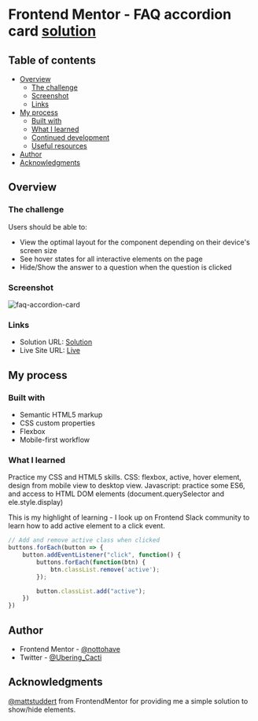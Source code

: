 # Frontend Mentor - FAQ accordion card [solution](https://nottohave.github.io/faq-accordion-card/)

## Table of contents

- [Overview](#overview)
  - [The challenge](#the-challenge)
  - [Screenshot](#screenshot)
  - [Links](#links)
- [My process](#my-process)
  - [Built with](#built-with)
  - [What I learned](#what-i-learned)
  - [Continued development](#continued-development)
  - [Useful resources](#useful-resources)
- [Author](#author)
- [Acknowledgments](#acknowledgments)

## Overview

### The challenge

Users should be able to:

- View the optimal layout for the component depending on their device's screen size
- See hover states for all interactive elements on the page
- Hide/Show the answer to a question when the question is clicked

### Screenshot

![faq-accordion-card](./images/FAQ-Accordion-Card.png)

### Links

- Solution URL: [Solution](https://www.frontendmentor.io/solutions/html-css-js-AsqzV-T1d)
- Live Site URL: [Live](https://nottohave.github.io/faq-accordion-card/)

## My process

### Built with

- Semantic HTML5 markup
- CSS custom properties
- Flexbox
- Mobile-first workflow

### What I learned

Practice my CSS and HTML5 skills.
CSS: flexbox, active, hover element, design from mobile view to desktop view.
Javascript: practice some ES6, and access to HTML DOM elements (document.querySelector and ele.style.display)

This is my highlight of learning - I look up on Frontend Slack community to learn how to add active element to a click event.
```js
// Add and remove active class when clicked
buttons.forEach(button => {
    button.addEventListener("click", function() {
        buttons.forEach(function(btn) {
            btn.classList.remove('active');
        });

        button.classList.add("active");
    })
})
```

## Author

- Frontend Mentor - [@nottohave](https://www.frontendmentor.io/profile/nottohave)
- Twitter - [@Ubering_Cacti](https://twitter.com/Ubering_Cacti)

## Acknowledgments
[@mattstuddert](https://www.frontendmentor.io/profile/mattstuddert) from FrontendMentor for providing me a simple solution to show/hide elements.